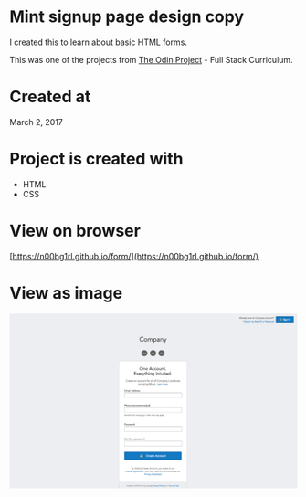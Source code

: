 # Mint signup page design copy

I created this to learn about basic HTML forms.

This was one of the projects from [The Odin Project](https://www.theodinproject.com/home) - Full Stack Curriculum.

# Created at

March 2, 2017

# Project is created with

* HTML
* CSS

# View on browser
[https://n00bg1rl.github.io/form/](https://n00bg1rl.github.io/form/)

# View as image
![github](./assets/images/github.png)